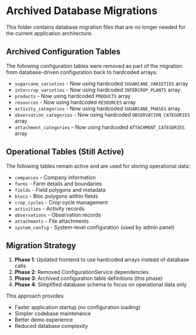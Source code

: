 # Archived Database Migrations

This folder contains database migration files that are no longer needed for the current application architecture.

## Archived Configuration Tables

The following configuration tables were removed as part of the migration from database-driven configuration back to hardcoded arrays:

- `sugarcane_varieties` - Now using hardcoded `SUGARCANE_VARIETIES` array
- `intercrop_varieties` - Now using hardcoded `INTERCROP_PLANTS` array  
- `products` - Now using hardcoded `PRODUCTS` array
- `resources` - Now using hardcoded `RESOURCES` array
- `activity_categories` - Now using hardcoded `SUGARCANE_PHASES` array
- `observation_categories` - Now using hardcoded `OBSERVATION_CATEGORIES` array
- `attachment_categories` - Now using hardcoded `ATTACHMENT_CATEGORIES` array

## Operational Tables (Still Active)

The following tables remain active and are used for storing operational data:

- `companies` - Company information
- `farms` - Farm details and boundaries
- `fields` - Field polygons and metadata
- `blocs` - Bloc polygons within fields
- `crop_cycles` - Crop cycle management
- `activities` - Activity records
- `observations` - Observation records
- `attachments` - File attachments
- `system_config` - System-level configuration (used by admin panel)

## Migration Strategy

1. **Phase 1**: Updated frontend to use hardcoded arrays instead of database calls
2. **Phase 2**: Removed ConfigurationService dependencies
3. **Phase 3**: Archived configuration table definitions (this phase)
4. **Phase 4**: Simplified database schema to focus on operational data only

This approach provides:
- Faster application startup (no configuration loading)
- Simpler codebase maintenance
- Better demo experience
- Reduced database complexity
